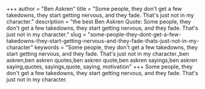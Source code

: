 +++
author = "Ben Askren"
title = "Some people, they don't get a few takedowns, they start getting nervous, and they fade. That's just not in my character."
description = "the best Ben Askren Quote: Some people, they don't get a few takedowns, they start getting nervous, and they fade. That's just not in my character."
slug = "some-people-they-dont-get-a-few-takedowns-they-start-getting-nervous-and-they-fade-thats-just-not-in-my-character"
keywords = "Some people, they don't get a few takedowns, they start getting nervous, and they fade. That's just not in my character.,ben askren,ben askren quotes,ben askren quote,ben askren sayings,ben askren saying,quotes, sayings,quote, saying, motivation"
+++
Some people, they don't get a few takedowns, they start getting nervous, and they fade. That's just not in my character.
